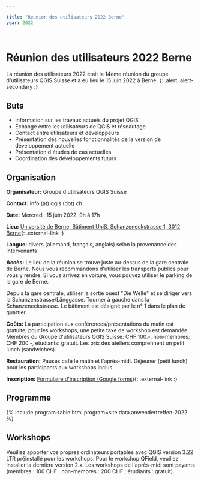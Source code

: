 ```yaml
---

title: "Réunion des utilisateurs 2022 Berne"
year: 2022

---
```


# Réunion des utilisateurs 2022 Berne

La réunion des utilisateurs 2022 était la 14ème réunion du groupe
d'utilisateurs QGIS Suisse et a eu lieu le 15 juin 2022 à Berne.
{: .alert .alert-secondary :}

## Buts

* Information sur les travaux actuels du projet QGIS
* Échange entre les utilisateurs de QGIS et réseautage
* Contact entre utilisateurs et développeurs
* Présentation des nouvelles fonctionnalités de la version de développement actuelle
* Présentation d'études de cas actuelles
* Coordination des développements futurs

## Organisation

**Organisateur:** Groupe d'utilisateurs QGIS Suisse

**Contact:** info (at) qgis (dot) ch

**Date:** Mercredi, 15 juin 2022, 9h à 17h

**Lieu:** [Université de Berne, Bâtiment UniS, Schanzeneckstrasse 1, 3012 Berne](https://www.unibe.ch/universite/campus_et_infrastructures/plans_de_situation_et_auditoires/plan_de_situation/4__unis/index_fra.html){: .external-link :}

**Langue:** divers (allemand, français, anglais) selon la provenance des intervenants

**Accès:** Le lieu de la réunion se trouve juste au-dessus de la gare centrale
de Berne. Nous vous recommandons d'utiliser les transports publics pour vous y
rendre. Si vous arrivez en voiture, vous pouvez utiliser le parking de la gare
de Berne.

Depuis la gare centrale, utiliser la sortie ouest "Die Welle" et se diriger vers
la Schanzenstrasse/Länggasse. Tourner à gauche dans la Schanzeneckstrasse. Le
bâtiment est désigné par le n° 1 dans le plan de quartier.

**Coûts:** La participation aux conférences/présentations du matin est gratuite,
pour les workshops, une petite taxe de workshop est demandée. Membres du Groupe
d'utilisateurs QGIS Suisse: CHF 100.-, non-membres: CHF 200.-, étudiants:
gratuit. Les prix des ateliers comprennent un petit lunch (sandwiches).

**Restauration:** Pauses café le matin et l'après-midi. Déjeuner (petit lunch)
pour les participants aux workshops inclus.

**Inscription:** [Formulaire d'inscription (Google forms)](https://forms.gle/G7dNzNKM5W7q8dAu6){: .external-link :}

## Programme

{% include program-table.html program=site.data.anwendertreffen-2022 %}

## Workshops

Veuillez apporter vos propres ordinateurs portables avec QGIS version 3.22 LTR
préinstallé pour les workshops. Pour le workshop QField, veuillez installer la
dernière version 2.x. Les workshops de l'après-midi sont payants
(membres : 100 CHF ; non-membres : 200 CHF ; étudiants : gratuit).